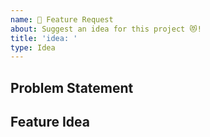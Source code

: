 ```yaml
---
name: 🚀 Feature Request
about: Suggest an idea for this project 😻!
title: 'idea: '
type: Idea
---
```


## Problem Statement
<!-- Describe the problem you're facing -->

## Feature Idea
<!-- Describe what you want instead. Examples are welcome! -->
